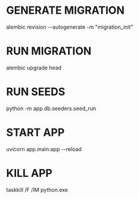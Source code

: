  # GENERATE MIGRATION
 alembic revision --autogenerate -m "migration_init"

 # RUN MIGRATION

 alembic upgrade head

 # RUN SEEDS

 python -m app.db.seeders.seed_run

 # START APP 

 uvicorn app.main:app --reload

 # KILL APP

 taskkill /F /IM python.exe